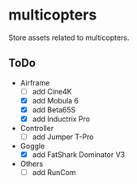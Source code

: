 # multicopters

Store assets related to multicopters.

## ToDo

- Airframe
  - [ ] add Cine4K
  - [x] add Mobula 6
  - [x] add Beta65S
  - [x] add Inductrix Pro
- Controller
  - [ ] add Jumper T-Pro
- Goggle
  - [x] add FatShark Dominator V3
- Others
  - [ ] add RunCom
